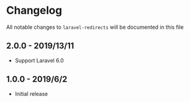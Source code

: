 # Changelog

All notable changes to `laravel-redirects` will be documented in this file  

## 2.0.0 - 2019/13/11

- Support Laravel 6.0

## 1.0.0 - 2019/6/2

- Initial release
